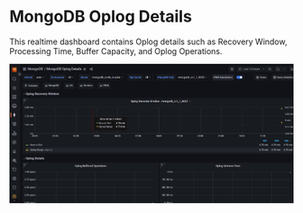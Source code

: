 # MongoDB Oplog Details

This realtime dashboard contains Oplog details such as Recovery Window, Processing Time, Buffer Capacity, and Oplog Operations.

![!image](../../images/Mongodb_Oplog.png)
